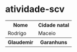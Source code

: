 # atividade-scv

<table>
<tr>
  <th>Nome</th>
  <th>Cidade natal</th>
 </tr>	
   <tr>
    <td>Rodrigo</td>
    <td>Maceio</td>
  </tr>
 <tr>
  <th>Glaudemir</th>
  <th>Garanhuns</th>
 </tr>

</table>
